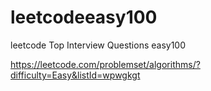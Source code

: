# leetcodeeasy100
leetcode Top Interview Questions easy100

https://leetcode.com/problemset/algorithms/?difficulty=Easy&listId=wpwgkgt
